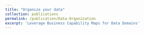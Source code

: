 ```yaml
---
title: "Organize your data"
collection: publications
permalink: /publication/Data-Organization
excerpt: 'Leverage Business Capability Maps for Data Domains'
---
```


